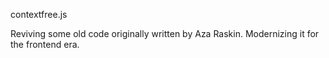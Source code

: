 contextfree.js

Reviving some old code originally written by Aza Raskin.  Modernizing it for the frontend era.


